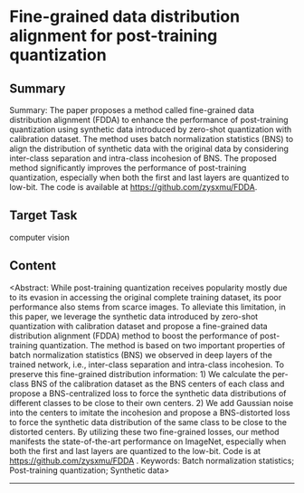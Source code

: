# Fine-grained data distribution alignment for post-training quantization

## Summary

Summary: The paper proposes a method called fine-grained data distribution alignment (FDDA) to enhance the performance of post-training quantization using synthetic data introduced by zero-shot quantization with calibration dataset. The method uses batch normalization statistics (BNS) to align the distribution of synthetic data with the original data by considering inter-class separation and intra-class incohesion of BNS. The proposed method significantly improves the performance of post-training quantization, especially when both the first and last layers are quantized to low-bit. The code is available at https://github.com/zysxmu/FDDA.


## Target Task

computer vision

## Content

<Abstract: While post-training quantization receives popularity mostly
due to its evasion in accessing the original complete training dataset, its poor performance also stems from scarce images. To alleviate this limitation, in this paper, we leverage the synthetic data introduced by zero-shot quantization with calibration dataset and propose a fine-grained data distribution alignment (FDDA) method to boost the performance of post-training quantization. The method is based on two important properties of batch normalization statistics (BNS) we observed in deep layers of the trained network, i.e., inter-class separation and intra-class incohesion. To preserve this fine-grained distribution information: 1) We calculate the per-class BNS of the calibration dataset as the BNS centers of each class and propose a BNS-centralized loss to force the synthetic data distributions of different classes to be close to their own centers. 2) We add Gaussian noise into the centers to imitate the incohesion and propose a BNS-distorted loss to force the synthetic data distribution of the same class to be close to the distorted centers. By utilizing these two fine-grained losses, our method manifests the state-of-the-art performance on ImageNet, especially when both the first and last layers are quantized to the low-bit. Code is at https://github.com/zysxmu/FDDA .
Keywords: Batch normalization statistics; Post-training quantization; Synthetic data>



---

